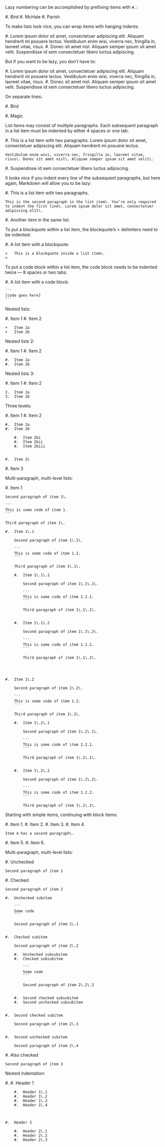 ﻿Lazy numbering can be accomplished by prefixing items with `#.`\:

#.	Bird
#.	McHale
#.	Parish

To make lists look nice, you can wrap items with hanging indents\:

#.	Lorem ipsum dolor sit amet, consectetuer adipiscing elit\. Aliquam hendrerit mi posuere lectus\. Vestibulum enim wisi, viverra nec, fringilla in, laoreet vitae, risus\.
#.	Donec sit amet nisl\. Aliquam semper ipsum sit amet velit\. Suspendisse id sem consectetuer libero luctus adipiscing\.

But if you want to be lazy, you don’t have to\:

#.	Lorem ipsum dolor sit amet, consectetuer adipiscing elit\. Aliquam hendrerit mi posuere lectus\. Vestibulum enim wisi, viverra nec, fringilla in, laoreet vitae, risus\.
#.	Donec sit amet nisl\. Aliquam semper ipsum sit amet velit\. Suspendisse id sem consectetuer libero luctus adipiscing\.

On separate lines\:

#.	Bird
	

#.	Magic
	


List items may consist of multiple paragraphs\. Each subsequent paragraph in a list item must be indented by either 4 spaces or one tab\:

#.	This is a list item with two paragraphs\. Lorem ipsum dolor sit amet, consectetuer adipiscing elit\. Aliquam hendrerit mi posuere lectus\.
	
	Vestibulum enim wisi, viverra nec, fringilla in, laoreet vitae, risus\. Donec sit amet nisl\. Aliquam semper ipsum sit amet velit\.
	

#.	Suspendisse id sem consectetuer libero luctus adipiscing\.
	


It looks nice if you indent every line of the subsequent paragraphs, but here again, Markdown will allow you to be lazy\:

#.	This is a list item with two paragraphs\.
	
	This is the second paragraph in the list item\. You’re only required to indent the first line\. Lorem ipsum dolor sit amet, consectetuer adipiscing elit\.
	

#.	Another item in the same list\.
	


To put a blockquote within a list item, the blockquote’s \> delimiters need to be indented\:

#.	A list item with a blockquote\:
	
	>	This is a blockquote inside a list item\.
	>	
	


To put a code block within a list item, the code block needs to be indented twice — 8 spaces or two tabs\:

#.	A list item with a code block\:
	
	```
	[code goes here]
	```
	


Nested lists\:

#.	Item 1
#.	Item 2 
	
	+	Item 2a
	+	Item 2b
	


Nested lists 2\:

#.	Item 1
#.	Item 2 
	
	#.	Item 2a
	#.	Item 2b
	


Nested lists 3\:

#.	Item 1
#.	Item 2 
	
	2.	Item 2a
	3.	Item 2b
	


Three levels\:

#.	Item 1
#.	Item 2 
	
	#.	Item 2a
	#.	Item 2b 
		
		#.	Item 2bi
		#.	Item 2bii
		#.	Item 2biii
		
	
	#.	Item 2c
	

#.	Item 3

Multi\-paragraph, multi\-level lists\:

#.	Item 1
	
	Second paragraph of item 1\.
	
	```
	This is some code of item 1.
	```
	
	Third paragraph of item 1\.
	
	#.	Item 1\.1
		
		Second paragraph of item 1\.1\.
		
		```
		This is some code of item 1.1.
		```
		
		Third paragraph of item 1\.1\.
		
		#.	Item 1\.1\.1
			
			Second paragraph of item 1\.1\.1\.
			
			```
			This is some code of item 1.1.1.
			```
			
			Third paragraph of item 1\.1\.1\.
			
		
		#.	Item 1\.1\.2
			
			Second paragraph of item 1\.1\.2\.
			
			```
			This is some code of item 1.1.2.
			```
			
			Third paragraph of item 1\.1\.2\.
			
		
		
	
	#.	Item 1\.2
		
		Second paragraph of item 1\.2\.
		
		```
		This is some code of item 1.2.
		```
		
		Third paragraph of item 1\.2\.
		
		#.	Item 1\.2\.1
			
			Second paragraph of item 1\.2\.1\.
			
			```
			This is some code of item 1.2.1.
			```
			
			Third paragraph of item 1\.2\.1\.
			
		
		#.	Item 1\.2\.2
			
			Second paragraph of item 1\.2\.2\.
			
			```
			This is some code of item 1.2.2.
			```
			
			Third paragraph of item 1\.2\.2\.
			
		
		
	
	


Starting with simple items, continuing with block items\:

#.	Item 1\.
#.	Item 2\.
#.	Item 3\.
#.	Item 4\.
	
	Item 4 has a second paragraph\.
	

#.	Item 5\.
#.	Item 6\.

Multi\-paragraph, multi\-level lists\:

#.	Unchecked
	
	Second paragraph of item 1
	

#.	Checked
	
	Second paragraph of item 2
	
	#.	Unchecked subitem
		
		```
		Some code
		```
		
		Second paragraph of item 2\.1
		
	
	#.	Checked subitem
		
		Second paragraph of item 2\.2
		
		#.	Unchecked subsubitem
		#.	Checked subsubitem
			
			```
			Some code
			```
			
			Second paragraph of item 2\.2\.2
			
		
		#.	Second checked subsubitem
		#.	Second unchecked subsubitem
		
	
	#.	Second checked subitem
		
		Second paragraph of item 2\.3
		
	
	#.	Second unchecked subitem
		
		Second paragraph of item 2\.4
		
	
	

#.	Also checked
	
	Second paragraph of item 3
	


Nested indentation\:

#.	#.	Header 1
		
		#.	Header 1\.1
		#.	Header 1\.2
		#.	Header 1\.3
		#.	Header 1\.4
		
	
	
	#.	Header 2
		
		#.	Header 2\.1
		#.	Header 2\.2
		#.	Header 2\.3
		
	
	


